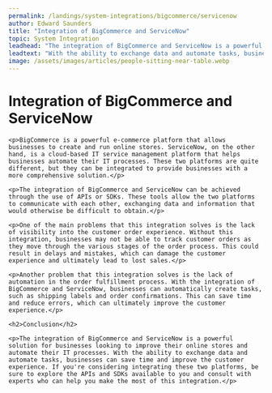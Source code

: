 ```yaml
---
permalink: /landings/system-integrations/bigcommerce/servicenow
author: Edward Saunders
title: "Integration of BigCommerce and ServiceNow"
topic: System Integration
leadhead: "The integration of BigCommerce and ServiceNow is a powerful solution for businesses looking to improve their online stores and automate their IT processes"
leadtext: "With the ability to exchange data and automate tasks, businesses can save time and improve the customer experience. If you're considering integrating these two platforms, be sure to explore the APIs and SDKs available to you and consult with experts who can help you make the most of this integration."
image: /assets/images/articles/people-sitting-near-table.webp
---
```

<div class="arttext">	<h1>Integration of BigCommerce and ServiceNow</h1>

	<p>BigCommerce is a powerful e-commerce platform that allows businesses to create and run online stores. ServiceNow, on the other hand, is a cloud-based IT service management platform that helps businesses automate their IT processes. These two platforms are quite different, but they can be integrated to provide businesses with a more comprehensive solution.</p>

	<p>The integration of BigCommerce and ServiceNow can be achieved through the use of APIs or SDKs. These tools allow the two platforms to communicate with each other, exchanging data and information that would otherwise be difficult to obtain.</p>

	<p>One of the main problems that this integration solves is the lack of visibility into the customer order experience. Without this integration, businesses may not be able to track customer orders as they move through the various stages of the order process. This could result in delays and mistakes, which can damage the customer experience and ultimately lead to lost sales.</p>

	<p>Another problem that this integration solves is the lack of automation in the order fulfillment process. With the integration of BigCommerce and ServiceNow, businesses can automatically create tasks, such as shipping labels and order confirmations. This can save time and reduce errors, which can ultimately improve the customer experience.</p>

	<h2>Conclusion</h2>

	<p>The integration of BigCommerce and ServiceNow is a powerful solution for businesses looking to improve their online stores and automate their IT processes. With the ability to exchange data and automate tasks, businesses can save time and improve the customer experience. If you're considering integrating these two platforms, be sure to explore the APIs and SDKs available to you and consult with experts who can help you make the most of this integration.</p>
</div>